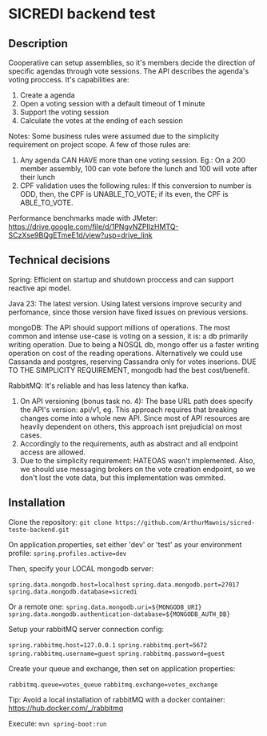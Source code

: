 # SICREDI backend test

## Description

Cooperative can setup assemblies, so it's members decide the direction of specific agendas through vote sessions.
The API describes the agenda's voting proccess. It's capabilities are:
1. Create a agenda
2. Open a voting session with a default timeout of 1 minute
3. Support the voting session
4. Calculate the votes at the ending of each session

Notes:
Some business rules were assumed due to the simplicity requirement on project scope. A few of those rules are:

1. Any agenda CAN HAVE more than one voting session. Eg.: On a 200 member assembly, 100 can vote before the lunch and 100 will vote after their lunch
2. CPF validation uses the following rules: If this conversion to number is ODD, then, the CPF is UNABLE_TO_VOTE; if its even, the CPF is ABLE_TO_VOTE.

Performance benchmarks made with JMeter: https://drive.google.com/file/d/1PNgvNZPIIzHMTQ-SCzXse9BQgETmeE1d/view?usp=drive_link

## Technical decisions

Spring: Efficient on startup and shutdown proccess and can support reactive api model.

Java 23: The latest version. Using latest versions improve security and perfomance, since those version have fixed issues on previous versions.

mongoDB: The API should support millions of operations. The most common and intense use-case is voting on a session, it is: a db primarily writing operation.
Due to being a NOSQL db, mongo offer us a faster writing operation on cost of the reading operations. Alternatively we could use Cassanda and postgres, reserving
 Cassandra only for votes inserions. DUE TO THE SIMPLICITY REQUIREMENT, mongodb had the best cost/benefit.

RabbitMQ: It's reliable and has less latency than kafka. 

1. On API versioning (bonus task no. 4): The base URL path does specify the API's version: api/v1, eg. This approach requires that breaking changes come into
 a whole new API. Since most of API resources are heavily dependent on others, this approach isnt prejudicial on most cases.
2. Accordingly to the requirements, auth as abstract and all endpoint access are allowed.
3. Due to the simplicity requirement: HATEOAS wasn't implemented. Also, we should use messaging brokers on the vote creation endpoint, so we don't lost the vote data, but this implementation was ommited.

## Installation

Clone the repository:
```git clone https://github.com/ArthurMawnis/sicred-teste-backend.git```

On application.properties, set either 'dev' or 'test' as your environment profile:
```spring.profiles.active=dev```

Then, specify your LOCAL mongodb server:

```spring.data.mongodb.host=localhost```
```spring.data.mongodb.port=27017```
```spring.data.mongodb.database=sicredi```

Or a remote one:
```spring.data.mongodb.uri=${MONGODB_URI}```
```spring.data.mongodb.authentication-database=${MONGODB_AUTH_DB}```

Setup your rabbitMQ server connection config:

```spring.rabbitmq.host=127.0.0.1```
```spring.rabbitmq.port=5672```
```spring.rabbitmq.username=guest```
```spring.rabbitmq.password=guest```

Create your queue and exchange, then set on application properties:

```rabbitmq.queue=votes_queue```
```rabbitmq.exchange=votes_exchange```

Tip: Avoid a local installation of rabbitMQ with a docker container: https://hub.docker.com/_/rabbitmq

Execute:
```mvn spring-boot:run```
